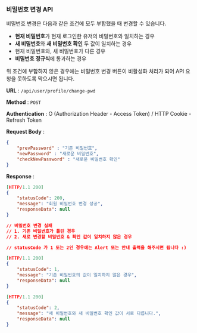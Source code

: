 ### 비밀번호 변경 API

비밀번호 변경은 다음과 같은 조건에 모두 부합했을 때 변경할 수 있습니다.

- **현재 비밀번호**가 현재 로그인한 유저의 비밀번호와 일치하는 경우
- **새 비밀번호**와 **새 비밀번호 확인** 두 값이 일치하는 경우
- 현재 비밀번호와, 새 비밀번호가 다른 경우 
- **비밀번호 정규식**에 통과하는 경우

위 조건에 부합하지 않은 경우에는 비밀번호 변경 버튼이 비활성화 처리가 되어 API 요청을 못하도록 막으시면 됩니다. 

**URL** : `/api/user/profile/change-pwd` 

**Method** : `POST`

**Authentication** : O (Authorization Header - Access Token) / HTTP Cookie - Refresh Token

**Request Body** :  

```json
{
    "prevPassword" : "기존 비밀번호",
    "newPassword" : "새로운 비밀번호",
    "checkNewPassword" : "새로운 비밀번호 확인"
}
```

**Response** :

```json
[HTTP/1.1 200]
{
    "statusCode": 200,
    "message": "회원 비밀번호 변경 성공",
    "responseData": null
}

// 비밀번호 변경 실패 
// 1. 기존 비밀번호가 틀린 경우
// 2. 새로 변경할 비밀번호 & 확인 값이 일치하지 않은 경우 

// statusCode 가 1 또는 2인 경우에는 Alert 또는 안내 출력을 해주시면 됩니다 :)

[HTTP/1.1 200]
{
    "statusCode": 1,
    "message": "기존 비밀번호의 값이 일치하지 않은 경우",
    "responseData": null
}

[HTTP/1.1 200]
{
    "statusCode": 2,
    "message": "새 비밀번호와 새 비밀번호 확인 값이 서로 다릅니다.",
    "responseData": null
}



```

